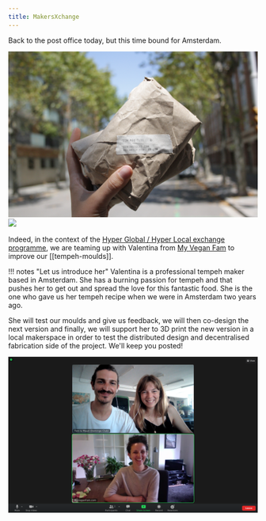 ```yaml
---
title: MakersXchange
---
```


Back to the post office today, but this time bound for Amsterdam.

![](shipped-moulds02.JPG)
![](shipped-moulds01.JPG)

Indeed, in the context of the [Hyper Global / Hyper Local exchange programme](https://makersxchange.eu/), we are teaming up with Valentina from [My Vegan Fam](https://www.myveganfam.com/) to improve our [[tempeh-moulds]].

!!! notes "Let us introduce her"
    Valentina is a professional tempeh maker based in Amsterdam. She has a burning passion for tempeh and that pushes her to get out and spread the love for this fantastic food. She is the one who gave us her tempeh recipe when we were in Amsterdam two years ago.

She will test our moulds and give us feedback, we will then co-design the next version and finally, we will support her to 3D print the new version in a local makerspace in order to test the distributed design and decentralised fabrication side of the project. We'll keep you posted!

![](screenshot-HGHL.png)
